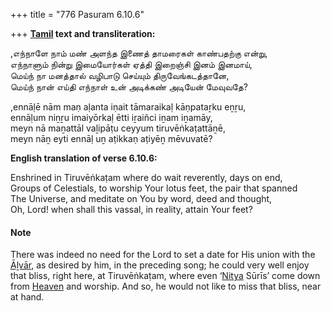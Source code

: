 +++
title = "776 Pasuram 6.10.6"

+++
**[Tamil](/definition/tamil#history "show Tamil definitions") text and transliteration:**

,எந்நாளே நாம் மண் அளந்த இணைத் தாமரைகள் காண்பதற்கு என்று,  
எந்நாளும் நின்று இமையோர்கள் ஏத்தி இறைஞ்சி இனம் இனமாய்,  
மெய்ந் நா மனத்தால் வழிபாடு செய்யும் திருவேங்கடத்தானே,  
மெய்ந் நான் எய்தி எந்நாள் உன் அடிக்கண் அடியேன் மேவுவதே?

,ennāḷē nām maṇ aḷanta iṇait tāmaraikaḷ kāṇpataṟku eṉṟu,  
ennāḷum niṉṟu imaiyōrkaḷ ētti iṟaiñci iṉam iṉamāy,  
meyn nā maṉattāl vaḻipāṭu ceyyum tiruvēṅkaṭattāṉē,  
meyn nāṉ eyti ennāḷ uṉ aṭikkaṇ aṭiyēṉ mēvuvatē?

**English translation of verse 6.10.6:**

Enshrined in Tiruvēṅkaṭam where do wait reverently, days on end,  
Groups of Celestials, to worship Your lotus feet, the pair that spanned  
The Universe, and meditate on You by word, deed and thought,  
Oh, Lord! when shall this vassal, in reality, attain Your feet?

#### Note

There was indeed no need for the Lord to set a date for His union with the [Āḻvār](/definition/aḻvar#vaishnavism "show Āḻvār definitions"), as desired by him, in the preceding song; he could very well enjoy that bliss, right here, at Tiruvēṅkaṭam, where even ‘[Nitya](/definition/nitya#vaishnavism "show Nitya definitions") Sūrīs’ come down from [Heaven](/definition/heaven#history "show Heaven definitions") and worship. And so, he would not like to miss that bliss, near at hand.


